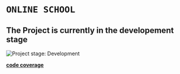 
# **`ONLINE SCHOOL`**
## The Project is currently in the developement stage


<img alt="Project stage: Development" src="https://img.shields.io/badge/Project%20Stage-Development-yellowgreen.svg" />

[**code coverage**](https://ahzamahmed6.github.io/code_cov/)